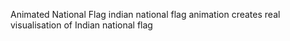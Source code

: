 Animated National Flag
indian national flag
animation creates real visualisation of Indian national flag
